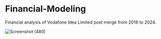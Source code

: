 # Financial-Modeling
Financial analysis of Vodafone Idea Limited post merge from 2018 to 2024.

![Screenshot (480)](https://github.com/user-attachments/assets/f7e92edd-5210-4b3d-954e-692ec4cddc0b)
